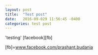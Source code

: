 ```yaml
---
layout: post
title:  "Test post"
date:   2016-09-029 11:56:45 -0400
categories: test post
---
```


'testing' 
[facebook][fb]

[fb]=www.facebook.com/prashant.budania

